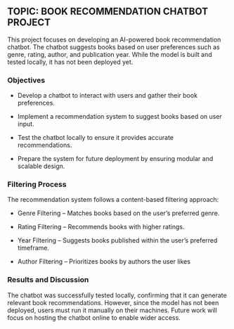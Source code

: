 ## TOPIC: BOOK RECOMMENDATION CHATBOT PROJECT
This project focuses on developing an AI-powered book recommendation chatbot.
The chatbot suggests books based on user preferences such as genre, rating, author, and publication year.
While the model is built and 
tested locally, it has not been deployed yet.

### Objectives
+ Develop a chatbot to interact with users and gather their book preferences.

+ Implement a recommendation system to suggest books based on user input.

+ Test the chatbot locally to ensure it provides accurate recommendations.

+ Prepare the system for future deployment by ensuring modular and scalable design.
  
### Filtering Process
The recommendation system follows a content-based filtering approach:

+ Genre Filtering – Matches books based on the user’s preferred genre.

+ Rating Filtering – Recommends books with higher ratings.

+ Year Filtering – Suggests books published within the user’s preferred timeframe.

+ Author Filtering – Prioritizes books by authors the user likes

### Results and Discussion
The chatbot was successfully tested locally, confirming that it can generate relevant book recommendations. 
However, since the model has not been deployed, users must run it manually on their machines. 
Future work will focus on hosting the chatbot online to enable wider access.
